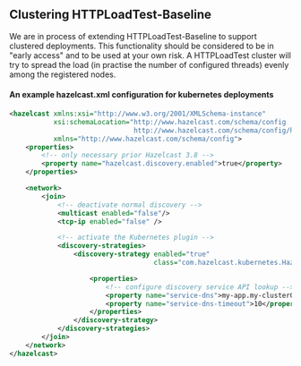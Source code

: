 ## Clustering HTTPLoadTest-Baseline

We are in process of extending HTTPLoadTest-Baseline to support clustered deployments. This functionality should be
considered to be in "early access" and to be used at your own risk. A HTTPLoadTest cluster will try to spread the load 
(in practise the number of configured threads) evenly among the registered nodes.


#### An example hazelcast.xml configuration for kubernetes deployments
```xml
<hazelcast xmlns:xsi="http://www.w3.org/2001/XMLSchema-instance"
           xsi:schemaLocation="http://www.hazelcast.com/schema/config
                               http://www.hazelcast.com/schema/config/hazelcast-config-3.9.xsd"
           xmlns="http://www.hazelcast.com/schema/config">
    <properties>
        <!-- only necessary prior Hazelcast 3.8 -->
        <property name="hazelcast.discovery.enabled">true</property>
    </properties>

    <network>
        <join>
            <!-- deactivate normal discovery -->
            <multicast enabled="false"/>
            <tcp-ip enabled="false" />

            <!-- activate the Kubernetes plugin -->
            <discovery-strategies>
                <discovery-strategy enabled="true"
                                    class="com.hazelcast.kubernetes.HazelcastKubernetesDiscoveryStrategy">

                    <properties>
                        <!-- configure discovery service API lookup -->
                        <property name="service-dns">my-app.my-cluster01.svc.cluster.local</property>
                        <property name="service-dns-timeout">10</property>
                    </properties>
                </discovery-strategy>
            </discovery-strategies>
        </join>
    </network>
</hazelcast>
```